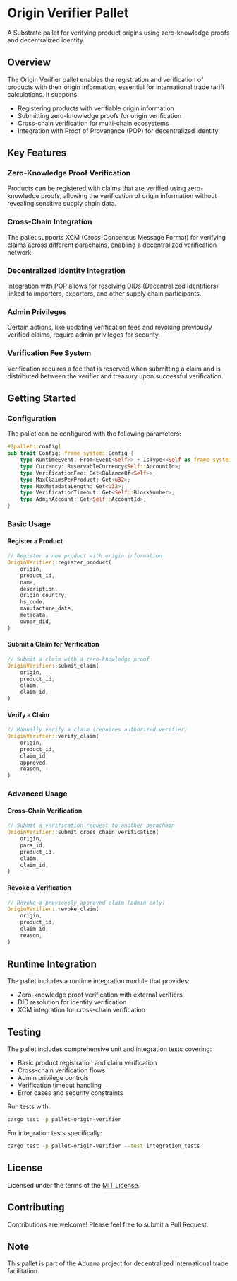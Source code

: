 # Origin Verifier Pallet

A Substrate pallet for verifying product origins using zero-knowledge proofs and decentralized identity.

## Overview

The Origin Verifier pallet enables the registration and verification of products with their origin information, essential for international trade tariff calculations. It supports:

- Registering products with verifiable origin information
- Submitting zero-knowledge proofs for origin verification
- Cross-chain verification for multi-chain ecosystems
- Integration with Proof of Provenance (POP) for decentralized identity

## Key Features

### Zero-Knowledge Proof Verification
Products can be registered with claims that are verified using zero-knowledge proofs, allowing the verification of origin information without revealing sensitive supply chain data.

### Cross-Chain Integration
The pallet supports XCM (Cross-Consensus Message Format) for verifying claims across different parachains, enabling a decentralized verification network.

### Decentralized Identity Integration
Integration with POP allows for resolving DIDs (Decentralized Identifiers) linked to importers, exporters, and other supply chain participants.

### Admin Privileges
Certain actions, like updating verification fees and revoking previously verified claims, require admin privileges for security.

### Verification Fee System
Verification requires a fee that is reserved when submitting a claim and is distributed between the verifier and treasury upon successful verification.

## Getting Started

### Configuration

The pallet can be configured with the following parameters:

```rust
#[pallet::config]
pub trait Config: frame_system::Config {
    type RuntimeEvent: From<Event<Self>> + IsType<<Self as frame_system::Config>::RuntimeEvent>;
    type Currency: ReservableCurrency<Self::AccountId>;
    type VerificationFee: Get<BalanceOf<Self>>;
    type MaxClaimsPerProduct: Get<u32>;
    type MaxMetadataLength: Get<u32>;
    type VerificationTimeout: Get<Self::BlockNumber>;
    type AdminAccount: Get<Self::AccountId>;
}
```

### Basic Usage

#### Register a Product

```rust
// Register a new product with origin information
OriginVerifier::register_product(
    origin,
    product_id,
    name,
    description,
    origin_country,
    hs_code,
    manufacture_date,
    metadata,
    owner_did,
)
```

#### Submit a Claim for Verification

```rust
// Submit a claim with a zero-knowledge proof
OriginVerifier::submit_claim(
    origin,
    product_id,
    claim,
    claim_id,
)
```

#### Verify a Claim

```rust
// Manually verify a claim (requires authorized verifier)
OriginVerifier::verify_claim(
    origin,
    product_id,
    claim_id,
    approved,
    reason,
)
```

### Advanced Usage

#### Cross-Chain Verification

```rust
// Submit a verification request to another parachain
OriginVerifier::submit_cross_chain_verification(
    origin,
    para_id,
    product_id,
    claim,
    claim_id,
)
```

#### Revoke a Verification

```rust
// Revoke a previously approved claim (admin only)
OriginVerifier::revoke_claim(
    origin,
    product_id,
    claim_id,
    reason,
)
```

## Runtime Integration

The pallet includes a runtime integration module that provides:

- Zero-knowledge proof verification with external verifiers
- DID resolution for identity verification
- XCM integration for cross-chain verification

## Testing

The pallet includes comprehensive unit and integration tests covering:

- Basic product registration and claim verification
- Cross-chain verification flows
- Admin privilege controls
- Verification timeout handling
- Error cases and security constraints

Run tests with:

```bash
cargo test -p pallet-origin-verifier
```

For integration tests specifically:

```bash
cargo test -p pallet-origin-verifier --test integration_tests
```

## License

Licensed under the terms of the [MIT License](LICENSE).

## Contributing

Contributions are welcome! Please feel free to submit a Pull Request.

## Note

This pallet is part of the Aduana project for decentralized international trade facilitation. 